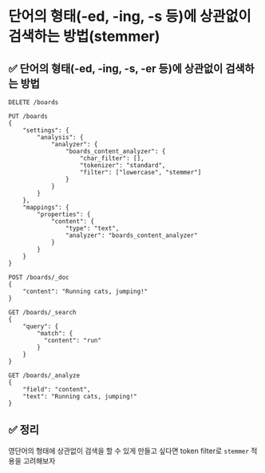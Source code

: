 # 단어의 형태(-ed, -ing, -s 등)에 상관없이 검색하는 방법(stemmer)
## ✅ 단어의 형태(-ed, -ing, -s, -er 등)에 상관없이 검색하는 방법
```
DELETE /boards

PUT /boards
{
    "settings": {
        "analysis": {
            "analyzer": {
                "boards_content_analyzer": {
                    "char_filter": [],
                    "tokenizer": "standard",
                    "filter": ["lowercase", "stemmer"]
                }
            }
        }
    },
    "mappings": {
        "properties": {
            "content": {
                "type": "text",
                "analyzer": "boards_content_analyzer"
            }
        }
    }
}

POST /boards/_doc
{
    "content": "Running cats, jumping!"
}

GET /boards/_search
{
    "query": {
        "match": {
          "content": "run"
        }
    }
}

GET /boards/_analyze
{
    "field": "content",
    "text": "Running cats, jumping!"
}
```

## ✅ 정리
영단어의 형태에 상관없이 검색을 할 수 있게 만들고 싶다면 token filter로 `stemmer` 적용을 고려해보자